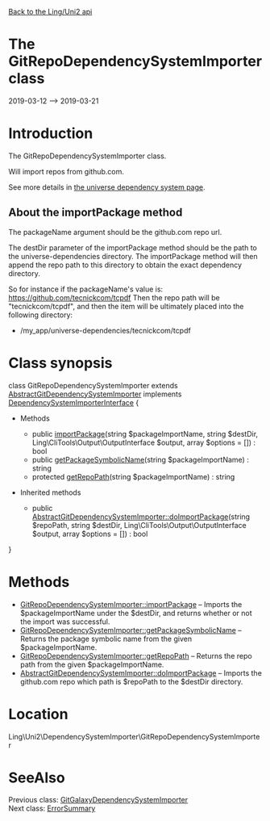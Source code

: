 [Back to the Ling/Uni2 api](https://github.com/lingtalfi/Uni2/blob/master/doc/api/Ling/Uni2.md)



The GitRepoDependencySystemImporter class
================
2019-03-12 --> 2019-03-21






Introduction
============

The GitRepoDependencySystemImporter class.

Will import repos from github.com.

See more details in [the universe dependency system page](https://github.com/lingtalfi/TheScientist/blob/master/universe-dependencies-2019.md).


About the importPackage method
-------------

The packageName argument should be the github.com repo url.

The destDir parameter of the importPackage method should be the path to the universe-dependencies directory.
The importPackage method will then append the repo path to this directory to obtain the exact dependency directory.

So for instance if the packageName's value is: https://github.com/tecnickcom/tcpdf
Then the repo path will be "tecnickcom/tcpdf",
and then the item will be ultimately placed into the following directory:

- /my_app/universe-dependencies/tecnickcom/tcpdf



Class synopsis
==============


class <span class="pl-k">GitRepoDependencySystemImporter</span> extends [AbstractGitDependencySystemImporter](https://github.com/lingtalfi/Uni2/blob/master/doc/api/Ling/Uni2/DependencySystemImporter/AbstractGitDependencySystemImporter.md) implements [DependencySystemImporterInterface](https://github.com/lingtalfi/Uni2/blob/master/doc/api/Ling/Uni2/DependencySystemImporter/DependencySystemImporterInterface.md) {

- Methods
    - public [importPackage](https://github.com/lingtalfi/Uni2/blob/master/doc/api/Ling/Uni2/DependencySystemImporter/GitRepoDependencySystemImporter/importPackage.md)(string $packageImportName, string $destDir, Ling\CliTools\Output\OutputInterface $output, array $options = []) : bool
    - public [getPackageSymbolicName](https://github.com/lingtalfi/Uni2/blob/master/doc/api/Ling/Uni2/DependencySystemImporter/GitRepoDependencySystemImporter/getPackageSymbolicName.md)(string $packageImportName) : string
    - protected [getRepoPath](https://github.com/lingtalfi/Uni2/blob/master/doc/api/Ling/Uni2/DependencySystemImporter/GitRepoDependencySystemImporter/getRepoPath.md)(string $packageImportName) : string

- Inherited methods
    - public [AbstractGitDependencySystemImporter::doImportPackage](https://github.com/lingtalfi/Uni2/blob/master/doc/api/Ling/Uni2/DependencySystemImporter/AbstractGitDependencySystemImporter/doImportPackage.md)(string $repoPath, string $destDir, Ling\CliTools\Output\OutputInterface $output, array $options = []) : bool

}






Methods
==============

- [GitRepoDependencySystemImporter::importPackage](https://github.com/lingtalfi/Uni2/blob/master/doc/api/Ling/Uni2/DependencySystemImporter/GitRepoDependencySystemImporter/importPackage.md) &ndash; Imports the $packageImportName under the $destDir, and returns whether or not the import was successful.
- [GitRepoDependencySystemImporter::getPackageSymbolicName](https://github.com/lingtalfi/Uni2/blob/master/doc/api/Ling/Uni2/DependencySystemImporter/GitRepoDependencySystemImporter/getPackageSymbolicName.md) &ndash; Returns the package symbolic name from the given $packageImportName.
- [GitRepoDependencySystemImporter::getRepoPath](https://github.com/lingtalfi/Uni2/blob/master/doc/api/Ling/Uni2/DependencySystemImporter/GitRepoDependencySystemImporter/getRepoPath.md) &ndash; Returns the repo path from the given $packageImportName.
- [AbstractGitDependencySystemImporter::doImportPackage](https://github.com/lingtalfi/Uni2/blob/master/doc/api/Ling/Uni2/DependencySystemImporter/AbstractGitDependencySystemImporter/doImportPackage.md) &ndash; Imports the github.com repo which path is $repoPath to the $destDir directory.





Location
=============
Ling\Uni2\DependencySystemImporter\GitRepoDependencySystemImporter


SeeAlso
==============
Previous class: [GitGalaxyDependencySystemImporter](https://github.com/lingtalfi/Uni2/blob/master/doc/api/Ling/Uni2/DependencySystemImporter/GitGalaxyDependencySystemImporter.md)<br>Next class: [ErrorSummary](https://github.com/lingtalfi/Uni2/blob/master/doc/api/Ling/Uni2/ErrorSummary/ErrorSummary.md)<br>
